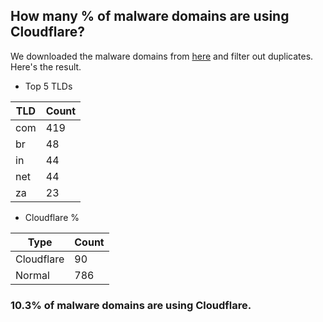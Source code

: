 ## How many % of malware domains are using Cloudflare?


We downloaded the malware domains from [here](https://urlhaus.abuse.ch) and filter out duplicates.
Here's the result.


[//]: # (start replacement)


- Top 5 TLDs

| TLD | Count |
| --- | --- |
| com | 419 |
| br | 48 |
| in | 44 |
| net | 44 |
| za | 23 |


- Cloudflare %

| Type | Count |
| --- | --- |
| Cloudflare | 90 |
| Normal | 786 |


### 10.3% of malware domains are using Cloudflare.